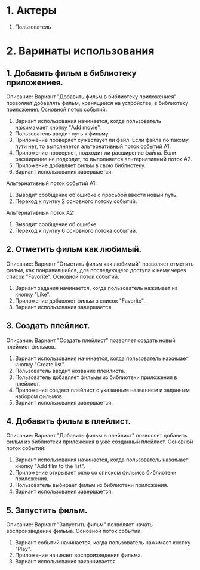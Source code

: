# 1. Актеры
1. Пользователь

# 2. Варинаты использования
## 1. Добавить фильм в библиотеку приложениея.
Описание: Вариант "Добавить фильм в библиотеку приложениея" позволяет добавлять фильм, хранящийся на устройстве, в библиотеку приложения.
Основной поток событий:
1. Вариант использования начинается, когда пользователь нажимамает кнопку "Add movie".
2. Пользователь вводит путь к фильму.
3. Приложение проверяет сужествует ли файл. Если файла по такому пути нет, то выполняется альтернативный поток событий А1.
4. Приложение проверяет, подходит ли расширение файла. Если расширение не подходит, то выполняется альтернативный поток А2.
5. Приложение добавляет фильм в свою библиотеку.
6. Вариант использования завершается.

Альтернативный поток событий A1:
1. Выводит сообщение об ошибке с просьбой ввести новый путь.
2. Переход к пунтку 2 основного потоку событий.

Альтернативный поток А2:
1. Выводит сообщение об ошибке.
2. Переход к пунтку 6 основного потока событий.
## 2. Отметить фильм как любимый.
Описание: Вариант "Отметить фильм как любимый" позволяет отметить фильм, как понравившийся, для последующего доступа к нему через список "Favorite".
Основной поток событий:
1. Вариант задания начинается, когда пользователь нажимает на кнопку "Like".
2. Приложение добавляет фильм в список "Favorite".
3. Вариант использования завершается.
## 3. Создать плейлист.
Описание: Вариант "Создать плейлист" позволяет создать новый плейлист фильмов.
1. Вариант использования начинается, когда пользователь нажимает кнопку "Create list".
2. Пользователь вводит нозвание плейлиста.
3. Пользователь добавляет фильмы из библиотеки приложения в плейлист.
4. Приложение создает плейлист с указанным названием и заданным набором фильмов.
5. Вариант использования завершается.
## 4. Добавить фильм в плейлист.
Описание: Вариант "Добавить фильм в плейлист" позволяет добавить фильм из библиотеки приложения в уже созданный плейлист.
Основной поток событий: 
1. Вариант использования начинается, когда пользователь нажимает кнопку "Add film to the list".
2. Приложение открывает окно со списком фильмов библиотеки приложения.
3. Пользователь выбирает фильм из библиотеки приложения.
4. Вариант использования завершается.
## 5. Запустить фильм.
Описание: Вариант "Запустить фильм" позволяет начать воспроизведение фильма.
Основной поток событий: 
1. Вариант событий начинается, когда пользователь нажимает кнопку "Play".
2. Приложение начинает воспроизведения фильма.
3. Вариант использования заканчивается.
